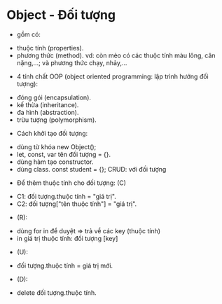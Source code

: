 # Object - Đối tượng
- gồm có: 
+ thuộc tính (properties).
+ phương thức (method).
vd: còn mèo có các thuộc tính màu lông, cân nặng,...; và phương thức chạy, nhảy,...
- 4 tính chất OOP (object oriented programming: lập trình hướng đối tượng):
+ đóng gói (encapsulation).
+ kế thừa (inheritance).
+ đa hình (abstraction).
+ trừu tượng (polymorphism).
- Cách khởi tạo đối tượng:
+ dùng từ khóa new Object();
+ let, const, var tên đối tượng = {}.
+ dùng hàm tạo constructor.
+ dùng class.
const student = {};
CRUD: với đối tượng
- Để thêm thuộc tính cho đối tượng: (C)
+ C1: đối tượng.thuộc tính = "giá trị".
+ C2: đối tượng["tên thuộc tính"] = "giá trị".
- (R):
+ dùng for in để duyệt => trả về các key (thuộc tính)
+ in giá trị thuộc tính: đối tượng [key]
- (U):
+ đối tượng.thuộc tính = giá trị mới.
- (D):
+ delete đối tượng.thuộc tính.